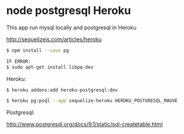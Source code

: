 # node postgresql Heroku

This app run mysql locally and postgresql in Heroku

http://sequelizejs.com/articles/heroku

```bash
$ npm install --save pg

IF ERROR:
$ sudo apt-get install libpq-dev
```

Heroku:

```bash
$ heroku addons:add heroku-postgresql:dev

$ heroku pg:psql --app sequelize-heroku HEROKU_POSTGRESQL_MAUVE
```

Postgresql:

http://www.postgresql.org/docs/9.1/static/sql-createtable.html
